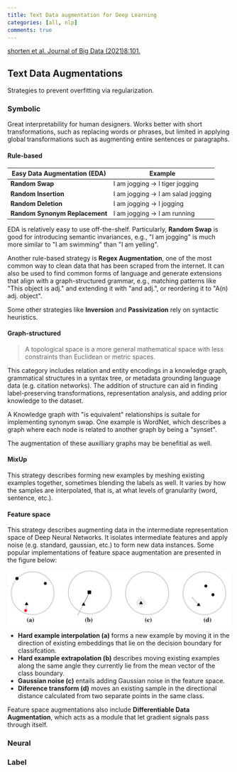 ```yaml
---
title: Text Data augmentation for Deep Learning
categories: [all, nlp]
comments: true
---
```


[shorten et al. Journal of Big Data (2021)8:101.](https://doi.org/10.1186/s40537-021-00492-0)

## Text Data Augmentations

Strategies to prevent overfitting via regularization.

### Symbolic

Great interpretability for human designers. Works better with short transformations, such as replacing words or phrases, but limited in applying global transformations such as augmenting entire sentences or paragraphs.

#### Rule-based

| Easy Data Augmentation (EDA) | Example |
| --- | --- |
| **Random Swap** | I am jogging -> I tiger jogging |
| **Random Insertion** | I am jogging -> I am salad jogging |
| **Random Deletion** | I am jogging -> I jogging |
| **Random Synonym Replacement** | I am jogging -> I am running |

EDA is relatively easy to use off-the-shelf. Particularly, **Random Swap** is good for introducing semantic invariances, e.g., "I am jogging" is much more similar to "I am swimming" than "I am yelling".

Another rule-based strategy is **Regex Augmentation**, one of the most common way to clean data that has been scraped from the internet. It can also be used to find common forms of language and generate extensions that align with a graph-structured grammar, e.g., matching patterns like "This object is adj." and extending it with "and adj.", or reordering it to "A(n) adj. object".

Some other strategies like **Inversion** and **Passivization** rely on syntactic heuristics.

#### Graph-structured

> A topological space is a more general mathematical space with less constraints than Euclidean or metric spaces.

This category includes relation and entity encodings in a knowledge graph, grammatical structures in a syntax tree, or metadata grounding language data (e.g. citation networks). The addition of structure can aid in finding label-preserving transformations, representation analysis, and adding prior knowledge to the dataset.

A Knowledge graph with "is equivalent" relationships is suitale for implementing synonym swap. One example is WordNet, which describes a graph where each node is related to another graph by being a "synset".

The augmentation of these auxilliary graphs may be benefitial as well.

#### MixUp

This strategy describes forming new examples by meshing existing examples together, sometimes blending the labels as well. It varies by how the samples are interpolated, that is, at what levels of granularity (word, sentence, etc.).

#### Feature space

This strategy describes augmenting data in the intermediate representation space of Deep Neural Networks. It isolates intermediate features and apply noise (e.g. standard, gaussian, etc.) to form new data instances. Some popular implementations of feature space augmentation are presented in the figure below:

![Directions for feature space augmentation explored in MODALS](..\assets\img\feat_aug_modals.jpg)

- **Hard example interpolation (a)** forms a new example by moving it in the direction of existing embeddings that lie on the decision boundary for classifcation.
- **Hard example extrapolation (b)** describes moving existing examples along the same angle they currently lie from the mean vector of the class boundary.
- **Gaussian noise (c)** entails adding Gaussian noise in the feature space.
- **Diference transform (d)** moves an existing sample in the directional distance calculated from two separate points in the same class.

Feature space augmentations also include **Differentiable Data Augmentation**, which acts as a module that let gradient signals pass through itself.

### Neural

### Label
